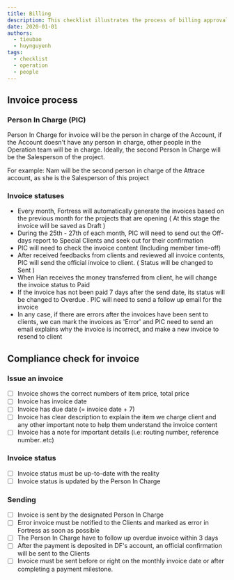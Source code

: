 ```yaml
---
title: Billing
description: This checklist illustrates the process of billing approval.
date: 2020-01-01
authors:
  - tieubao
  - huynguyenh
tags:
  - checklist
  - operation
  - people
---
```


## Invoice process

### Person In Charge (PIC)

Person In Charge for invoice will be the person in charge of the Account, if the Account doesn't have any person in charge, other people in the Operation team will be in charge. Ideally, the second Person In Charge will be the Salesperson of the project.

For example: Nam will be the second person in charge of the Attrace account, as she is the Salesperson of this project

### Invoice statuses

- Every month, Fortress will automatically generate the invoices based on the previous month for the projects that are opening ( At this stage the invoice will be saved as Draft )
- During the 25th - 27th of each month, PIC will need to send out the Off-days report to Special Clients and seek out for their confirmation
- PIC will need to check the invoice content (Including member time-off)
- After received feedbacks from clients and reviewed all invoice contents, PIC will send the official invoice to client. ( Status will be changed to Sent )
- When Han receives the money transferred from client, he will change the invoice status to Paid
- If the invoice has not been paid 7 days after the send date, its status will be changed to Overdue . PIC will need to send a follow up email for the invoice
- In any case, if there are errors after the invoices have been sent to clients, we can mark the invoices as 'Error' and PIC need to send an email explains why the invoice is incorrect, and make a new invoice to resend to client

## Compliance check for invoice

### Issue an invoice

- [ ] Invoice shows the correct numbers of item price, total price
- [ ] Invoice has invoice date
- [ ] Invoice has due date (= invoice date + 7)
- [ ] Invoice has clear description to explain the item we charge client and any other important note to help them understand the invoice content
- [ ] Invoice has a note for important details (i.e: routing number, reference number..etc)

### Invoice status

- [ ] Invoice status must be up-to-date with the reality
- [ ] Invoice status is updated by the Person In Charge

### Sending

- [ ] Invoice is sent by the designated Person In Charge
- [ ] Error invoice must be notified to the Clients and marked as error in Fortress as soon as possible
- [ ] The Person In Charge have to follow up overdue invoice within 3 days
- [ ] After the payment is deposited in DF's account, an official confirmation will be sent to the Clients
- [ ] Invoice must be sent before or right on the monthly invoice date or after completing a payment milestone.
